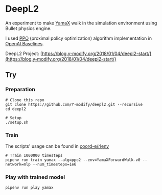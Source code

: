 # DeepL2

An experiment to make [YamaX](https://y-modify.org/yamax) walk in the simulation environment using Bullet physics engine.

I used [PPO](https://arxiv.org/abs/1707.06347) (proximal policy optimization) algorithm implementation in [OpenAI Baselines](https://github.com/openai/baselines).

DeepL2 Project: [https://blog.y-modify.org/2018/01/04/deepl2-start/](https://blog.y-modify.org/2018/01/04/deepl2-start/)

## Try

### Preparation

```shell
# Clone this repo
git clone https://github.com/Y-modify/deepl2.git --recursive
cd deepl2

# Setup
./setup.sh
```

### Train

The scripts' usage can be found in [coord-e/rlenv](https://github.com/coord-e/rlenv#usage)

```shell
# Train 1000000 timesteps
pipenv run train yamax --alg=ppo2 --env=YamaXForwardWalk-v0 --network=mlp --num_timesteps=1e6
```

### Play with trained model

```shell
pipenv run play yamax
```
